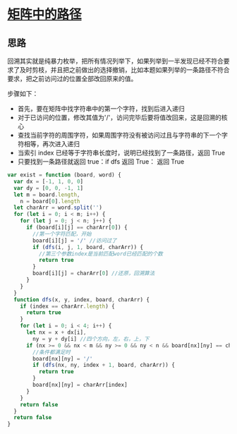 # [矩阵中的路径](https://leetcode-cn.com/problems/ju-zhen-zhong-de-lu-jing-lcof/)

## 思路

回溯其实就是纯暴力枚举，把所有情况列举下，如果列举到一半发现已经不符合要求了及时剪枝，并且把之前做出的选择撤销，比如本题如果列举的一条路径不符合要求，把之前访问过的位置全部改回原来的值。

步骤如下：

- 首先，要在矩阵中找字符串中的第一个字符，找到后进入递归
- 对于已访问的位置，修改其值为'/'，访问完毕后要将值改回来，这是回溯的核心
- 查找当前字符的周围字符，如果周围字符没有被访问过且与字符串的下一个字符相等，再次进入递归
- 当索引 index 已经等于字符串长度时，说明已经找到了一条路径，返回 True
- 只要找到一条路径就返回 true：if dfs 返回 True： 返回 True

```js
var exist = function (board, word) {
  var dx = [-1, 1, 0, 0]
  var dy = [0, 0, -1, 1]
  let m = board.length,
    n = board[0].length
  let charArr = word.split('')
  for (let i = 0; i < m; i++) {
    for (let j = 0; j < n; j++) {
      if (board[i][j] == charArr[0]) {
        //第一个字符匹配，开始
        board[i][j] = '/' //访问过了
        if (dfs(i, j, 1, board, charArr)) {
          //第三个参数index是当前匹配word已经匹配的个数
          return true
        }
        board[i][j] = charArr[0] //还原，回溯算法
      }
    }
  }
  function dfs(x, y, index, board, charArr) {
    if (index == charArr.length) {
      return true
    }
    for (let i = 0; i < 4; i++) {
      let nx = x + dx[i],
        ny = y + dy[i] //四个方向，左，右，上，下
      if (nx >= 0 && nx < m && ny >= 0 && ny < n && board[nx][ny] == charArr[index]) {
        //条件都满足时
        board[nx][ny] = '/'
        if (dfs(nx, ny, index + 1, board, charArr)) {
          return true
        }
        board[nx][ny] = charArr[index]
      }
    }
    return false
  }
  return false
}
```
